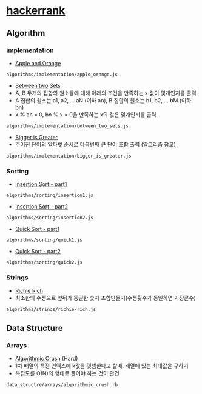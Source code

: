 # [hackerrank](https://www.hackerrank.com)

## Algorithm

### implementation
* [Apple and Orange](https://www.hackerrank.com/challenges/apple-and-orange)
```
algorithms/implementation/apple_orange.js
```

* [Between two Sets](https://www.hackerrank.com/challenges/between-two-sets)
* A, B 두개의 집합의 원소들에 대해 아래의 조건을 만족하는 x 값이 몇개인지를 출력
* A 집합의 원소는 a1, a2, ... aN (이하 an), B 집합의 원소는 b1, b2, ... bM (이하 bn)
* x % an = 0, bn % x = 0을 만족하는 x의 값은 몇개인지를 출력
```
algorithms/implementation/between_two_sets.js
```

* [Bigger is Greater](https://www.hackerrank.com/challenges/bigger-is-greater)
* 주어진 단어의 알파벳 순서로 다음번째 큰 단어 조합 출력 [(알고리즘 참고)](https://www.nayuki.io/page/next-lexicographical-permutation-algorithm)
```
algorithms/implementation/bigger_is_greater.js
```

### Sorting
* [Insertion Sort - part1](https://www.hackerrank.com/challenges/insertionsort1)
```
algorithms/sorting/insertion1.js
```

* [Insertion Sort - part2](https://www.hackerrank.com/challenges/insertionsort2)
```
algorithms/sorting/insertion2.js
```

* [Quick Sort - part1](https://www.hackerrank.com/challenges/quicksort1)
```
algorithms/sorting/quick1.js
```

* [Quick Sort - part2](https://www.hackerrank.com/challenges/quicksort2)
```
algorithms/sorting/quick2.js
```

### Strings
* [Richie Rich](https://www.hackerrank.com/challenges/richie-rich)
* 최소한의 수정으로 앞뒤가 동일한 숫자 조합만들기(수정횟수가 동일하면 가장큰수)
```
algorithms/strings/richie-rich.js
```

## Data Structure

### Arrays
* [Algorithmic Crush](https://www.hackerrank.com/challenges/crush) (Hard)
* 1차 배열의 특정 인덱스에 k값을 덧셈한다고 할때, 배열에 있는 최대값을 구하기
* 복잡도를 O(N)의 형태로 풀어야 하는 것이 관건

```
data_structre/arrays/algorithmic_crush.rb
```
